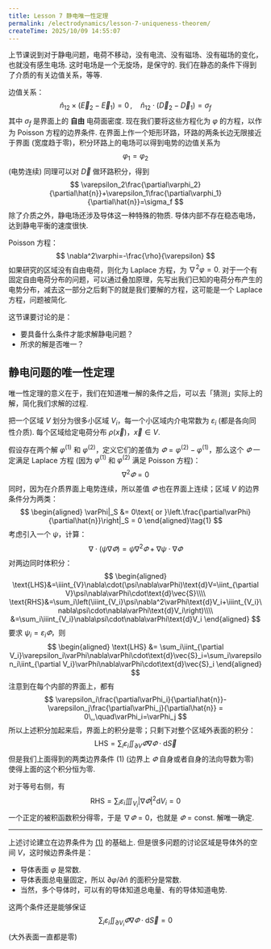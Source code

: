 ```yaml
---
title: Lesson 7 静电唯一性定理
permalink: /electrodynamics/lesson-7-uniqueness-theorem/
createTime: 2025/10/09 14:55:07
---
```

上节课说到对于静电问题，电荷不移动，没有电流、没有磁场、没有磁场的变化，也就没有感生电场. 这时电场是一个无旋场，是保守的. 我们在静态的条件下得到了介质的有关边值关系，等等.

边值关系：
$$
\hat{n}_{12}\times(\vec{E}_2-\vec{E}_1) = 0\,,\quad\hat{n}_{12}\cdot(\vec{D}_2-\vec{D}_1)=\sigma_f
$$
其中 $\sigma_f$ 是界面上的 **自由** 电荷面密度. 现在我们要将这些方程化为 $\varphi$ 的方程，以作为 Poisson 方程的边界条件. 在界面上作一个矩形环路，环路的两条长边无限接近于界面 (宽度趋于零)，积分环路上的电场可以得到电势的边值关系为
$$
\varphi_1=\varphi_2
$$
(电势连续) 同理可以对 $\vec{D}$ 做环路积分，得到
$$
\varepsilon_2\frac{\partial\varphi_2}{\partial\hat{n}}+\varepsilon_1\frac{\partial\varphi_1}{\partial\hat{n}}=\sigma_f
$$
除了介质之外，静电场还涉及导体这一种特殊的物质. 导体内部不存在稳态电场，达到静电平衡的速度很快.

Poisson 方程：
$$
\nabla^2\varphi=-\frac{\rho}{\varepsilon}
$$
如果研究的区域没有自由电荷，则化为 Laplace 方程，为 $\nabla^2\varphi=0$. 对于一个有固定自由电荷分布的问题，可以通过叠加原理，先写出我们已知的电荷分布产生的电势分布，减去这一部分之后剩下的就是我们要解的方程，这可能是一个 Laplace 方程，问题被简化.

这节课要讨论的是：

* 要具备什么条件才能求解静电问题？
* 所求的解是否唯一？

## 静电问题的唯一性定理

唯一性定理的意义在于，我们在知道唯一解的条件之后，可以去「猜测」实际上的解，简化我们求解的过程.

把一个区域 $V$ 划分为很多小区域 $V_i$，每一个小区域内介电常数为 $\varepsilon_i$ (都是各向同性介质). 每个区域给定电荷分布 $\rho(\vec{x})$，$\vec{x}\in V$.

假设存在两个解 $\varphi^{(1)}$ 和 $\varphi^{(2)}$，定义它们的差值为 $\varPhi = \varphi^{(2)}-\varphi^{(1)}$，那么这个 $\varPhi$ 一定满足 Laplace 方程 (因为 $\varphi^{(1)}$ 和 $\varphi^{(2)}$ 满足 Poisson 方程)：
$$
\nabla^2\varPhi=0
$$
同时，因为在介质界面上电势连续，所以差值 $\varPhi$ 也在界面上连续；区域 $V$ 的边界条件分为两类：<a name="1"></a>
$$
\begin{aligned}
\varPhi|_S &= 0\text{ or }\left.\frac{\partial\varPhi}{\partial\hat{n}}\right|_S = 0
\end{aligned}\tag{1}
$$
考虑引入一个 $\psi$，计算：
$$
\nabla\cdot(\psi\nabla\varPhi) = \psi\nabla^2\varPhi+\nabla\psi\cdot\nabla\varPhi
$$
对两边同时体积分：
$$
\begin{aligned}
\text{LHS}&=\iiint_{V}\nabla\cdot(\psi\nabla\varPhi)\text{d}V=\iint_{\partial V}\psi\nabla\varPhi\cdot\text{d}\vec{S}\\\\
\text{RHS}&=\sum_i\left(\iiint_{V_i}\psi\nabla^2\varPhi\text{d}V_i+\iiint_{V_i}\nabla\psi\cdot\nabla\varPhi\text{d}V_i\right)\\\\
&=\sum_i\iiint_{V_i}\nabla\psi\cdot\nabla\varPhi\text{d}V_i
\end{aligned}
$$
要求 $\psi_i=\varepsilon_i\varPhi$，则
$$
\begin{aligned}
\text{LHS} &= \sum_i\iint_{\partial V_i}\varepsilon_i\varPhi\nabla\varPhi\cdot\text{d}\vec{S}_i=\sum_i\varepsilon_i\iint_{\partial V_i}\varPhi\nabla\varPhi\cdot\text{d}\vec{S}_i
\end{aligned}
$$
注意到在每个内部的界面上，都有
$$
\varepsilon_i\frac{\partial\varPhi_i}{\partial\hat{n}}-\varepsilon_j\frac{\partial\varPhi_j}{\partial\hat{n}} = 0\,,\quad\varPhi_i=\varPhi_j
$$
所以上述积分加起来后，界面上的积分是零；只剩下对整个区域外表面的积分：
$$
\text{LHS} = \sum_{i}\varepsilon_i\iint_{\partial V}\varPhi\nabla\varPhi\cdot\text{d}\vec{S}
$$
但是我们上面得到的两类边界条件 <a name="#1">(1)</a> (边界上 $\varPhi$ 自身或者自身的法向导数为零) 使得上面的这个积分恒为零.

对于等号右侧，有
$$
\text{RHS} = \sum_i\varepsilon_i\iiint_{V_i}|\nabla\varPhi|^2\text{d}V_i=0
$$
一个正定的被积函数积分得零，于是 $\nabla\varPhi=0$，也就是 $\varPhi=\text{const.}$ 解唯一确定.

---

上述讨论建立在边界条件为 <a href="#1">(1)</a> 的基础上. 但是很多问题的讨论区域是导体外的空间 $V$，这时候边界条件是：

* 导体表面 $\varphi$ 是常数.
* 导体表面总电量固定，所以 $\partial\varphi/\partial\hat{n}$ 的面积分是常数.
* 当然，多个导体时，可以有的导体知道总电量、有的导体知道电势.

这两个条件还是能够保证
$$
\sum_i\varepsilon_i\iint_{\partial V_i}\varPhi\nabla\varPhi\cdot\text{d}\vec{S}=0
$$
(大外表面一直都是零)